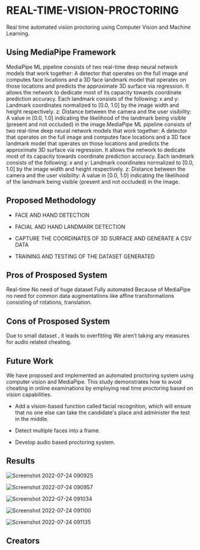 # REAL-TIME-VISION-PROCTORING

Real time automated vision proctoring using Computer Vision and Machine Learning.

## Using MediaPipe Framework

MediaPipe ML pipeline consists of two real-time deep neural network models that work together: A detector that operates on the full image and computes face locations and a 3D face landmark model that operates on those locations and predicts the approximate 3D surface via regression. It allows the network to dedicate most of its capacity towards coordinate prediction accuracy. Each landmark consists of the following: x and y: Landmark coordinates normalized to [0.0, 1.0] by the image width and height respectively. z: Distance between the camera and the user visibility: A value in [0.0, 1.0] indicating the likelihood of the landmark being visible (present and not occluded) in the image.MediaPipe ML pipeline consists of two real-time deep neural network models that work together: A detector that operates on the full image and computes face locations and a 3D face landmark model that operates on those locations and predicts the approximate 3D surface via regression. It allows the network to dedicate most of its capacity towards coordinate prediction accuracy. Each landmark consists of the following: x and y: Landmark coordinates normalized to [0.0, 1.0] by the image width and height respectively. z: Distance between the camera and the user visibility: A value in [0.0, 1.0] indicating the likelihood of the landmark being visible (present and not occluded) in the image.
## Proposed Methodology

- FACE AND HAND DETECTION

- FACIAL AND HAND LANDMARK DETECTION

- CAPTURE THE COORDINATES OF 3D SURFACE AND GENERATE A CSV DATA

- TRAINING AND TESTING OF THE DATASET GENERATED

## Pros of Prosposed System

Real-time No need of huge dataset Fully automated Because of MediaPipe no need for common data augmentations like affine transformations consisting of rotations, translation.

## Cons of Prosposed System

Due to small dataset , it leads to overfitting We aren’t taking any measures for audio related cheating.

## Future Work

We have proposed and implemented an automated proctoring system using computer vision and MediaPipe. This study demonstrates how to avoid cheating in online examinations by employing real time proctoring based on vision capabilities.

- Add a vision-based function called facial recognition, which will ensure that no one else can take the candidate's place and administer the test in the middle.

- Detect multiple faces into a frame.


- Develop audio based proctoring system.

## Results

![Screenshot 2022-07-24 090925](https://user-images.githubusercontent.com/93306837/180631257-ef5861a7-18af-4ffd-9580-68e671183ec3.png)

![Screenshot 2022-07-24 090957](https://user-images.githubusercontent.com/93306837/180631273-bf4959c2-c548-45ae-97d0-3ec3aa02cbcc.png)

![Screenshot 2022-07-24 091034](https://user-images.githubusercontent.com/93306837/180631278-787c067e-7b13-4b9e-801a-ec04fd5ab2d6.png)

![Screenshot 2022-07-24 091100](https://user-images.githubusercontent.com/93306837/180631281-3b5ba5b6-d61f-4a09-9f37-cfff2be244ec.png)

![Screenshot 2022-07-24 091135](https://user-images.githubusercontent.com/93306837/180631284-efd6dc98-f680-4412-88de-8b2caf5fa1f5.png)

## Creators









